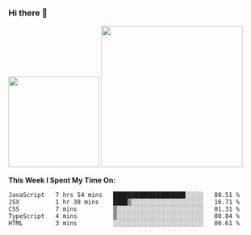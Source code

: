### Hi there 👋

<!--
**nestor22/nestor22** is a ✨ _special_ ✨ repository because its `README.md` (this file) appears on your GitHub profile.

Here are some ideas to get you started:

- 🔭 I’m currently working on ...
- 🌱 I’m currently learning ...
- 👯 I’m looking to collaborate on ...
- 🤔 I’m looking for help with ...
- 💬 Ask me about ...
- 📫 How to reach me: ...
- 😄 Pronouns: ...
- ⚡ Fun fact: ...
-->


<img height="180em" src="https://github-readme-stats.vercel.app/api?username=nestor22&show_icons=true&hide_border=true&&count_private=true&include_all_commits=true&theme=radical" />
<img height="280em" src="https://github-readme-stats.vercel.app/api/top-langs/?username=nestor22&layout=compact)](https://github.com/nestor22/github-readme-stats&theme=radical"  />



**This Week I Spent My Time On:**
<!--START_SECTION:waka-->
```text
JavaScript   7 hrs 54 mins   ████████████████████░░░░░   80.51 % 
JSX          1 hr 38 mins    ████▒░░░░░░░░░░░░░░░░░░░░   16.71 % 
CSS          7 mins          ▒░░░░░░░░░░░░░░░░░░░░░░░░   01.31 % 
TypeScript   4 mins          ▒░░░░░░░░░░░░░░░░░░░░░░░░   00.84 % 
HTML         3 mins          ░░░░░░░░░░░░░░░░░░░░░░░░░   00.61 % 
```
<!--END_SECTION:waka-->


